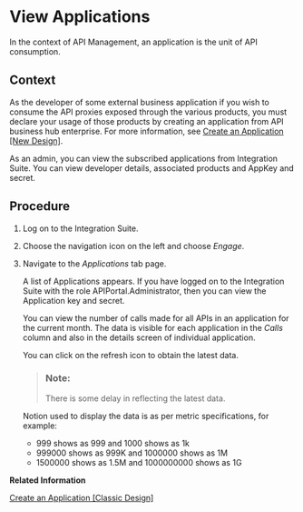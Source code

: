 <!-- loiofeac3687b4d842cb903bdbd9e13ace54 -->

# View Applications

In the context of API Management, an application is the unit of API consumption.



## Context

As the developer of some external business application if you wish to consume the API proxies exposed through the various products, you must declare your usage of those products by creating an application from API business hub enterprise. For more information, see [Create an Application \[New Design\]](create-an-application-new-design-a501a6d.md).

As an admin, you can view the subscribed applications from Integration Suite. You can view developer details, associated products and AppKey and secret.



## Procedure

1.  Log on to the Integration Suite.

2.  Choose the navigation icon on the left and choose *Engage*.

3.  Navigate to the *Applications* tab page.

    A list of Applications appears. If you have logged on to the Integration Suite with the role APIPortal.Administrator, then you can view the Application key and secret.

    You can view the number of calls made for all APIs in an application for the current month. The data is visible for each application in the *Calls* column and also in the details screen of individual application.

    You can click on the refresh icon to obtain the latest data.

    > ### Note:  
    > There is some delay in reflecting the latest data.

    Notion used to display the data is as per metric specifications, for example:

    -   999 shows as 999 and 1000 shows as 1k
    -   999000 shows as 999K and 1000000 shows as 1M
    -   1500000 shows as 1.5M and 1000000000 shows as 1G


**Related Information**  


[Create an Application \[Classic Design\]](create-an-application-classic-design-7b4e71b.md "Create an Application to consume the required APIs.")

